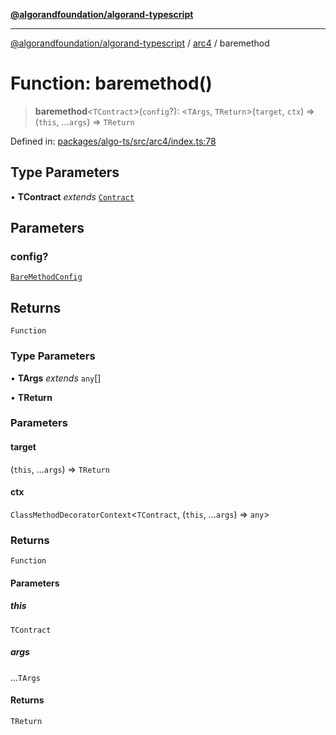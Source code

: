 [**@algorandfoundation/algorand-typescript**](../../../README.md)

***

[@algorandfoundation/algorand-typescript](../../../README.md) / [arc4](../README.md) / baremethod

# Function: baremethod()

> **baremethod**\<`TContract`\>(`config`?): \<`TArgs`, `TReturn`\>(`target`, `ctx`) => (`this`, ...`args`) => `TReturn`

Defined in: [packages/algo-ts/src/arc4/index.ts:78](https://github.com/algorandfoundation/puya-ts/blob/5bdb536fcbeffa6fe079b274d09cae785c8fb7b7/packages/algo-ts/src/arc4/index.ts#L78)

## Type Parameters

• **TContract** *extends* [`Contract`](../classes/Contract.md)

## Parameters

### config?

[`BareMethodConfig`](../type-aliases/BareMethodConfig.md)

## Returns

`Function`

### Type Parameters

• **TArgs** *extends* `any`[]

• **TReturn**

### Parameters

#### target

(`this`, ...`args`) => `TReturn`

#### ctx

`ClassMethodDecoratorContext`\<`TContract`, (`this`, ...`args`) => `any`\>

### Returns

`Function`

#### Parameters

##### this

`TContract`

##### args

...`TArgs`

#### Returns

`TReturn`
